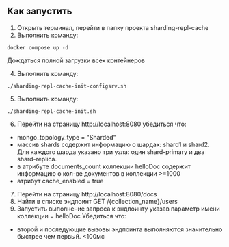 ## Как запустить

1. Открыть терминал, перейти в папку проекта sharding-repl-cache
2. Выполнить команду:

```shell
docker compose up -d
```

Дождаться полной загрузки всех контейнеров

4. Выполнить команду:
```shell
./sharding-repl-cache-init-configsrv.sh
```

5. Выполнить команду:
```shell
./sharding-repl-cache-init.sh
```

6. Перейти на страницу http://localhost:8080 убедиться что:
- mongo_topology_type = "Sharded"
- массив shards содержит информацию о шардах: shard1 и shard2. Для каждого шарда указано три узла: один shard-primary и два shard-replica.
- в атрибуте documents_count коллекции helloDoc содержит информацию о кол-ве документов в коллекции >=1000
- атрибут cache_enabled = true

7. Перейти на страницу http://localhost:8080/docs
8. Найти в списке эндпоинт GET /{collection_name}/users
9. Запустить выполнение запроса к эндпоинту указав параметр имени коллекции = helloDoc
Убедиться что:
- второй и последующие вызовы эндпоинта выполняются значительно быстрее чем первый. <100мс